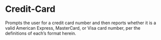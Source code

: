 # Credit-Card
Prompts the user for a credit card number and then reports whether it is a valid American Express, MasterCard, or Visa card number, per the definitions of each’s format herein.
